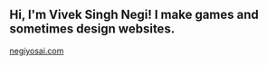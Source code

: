 ## Hi, I'm Vivek Singh Negi! I make games and sometimes design websites.

[negiyosai.com](https://negiyosai.com)


